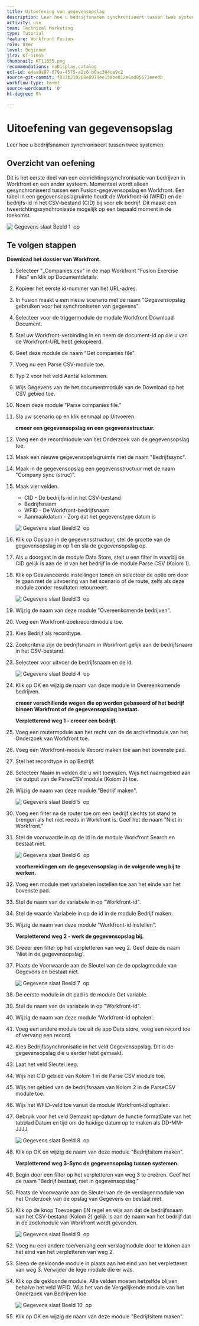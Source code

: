 ```yaml
---
title: Uitoefening van gegevensopslag
description: Leer hoe u bedrijfsnamen synchroniseert tussen twee systemen. (Dit moet tussen 60 en 160 tekens lang zijn, maar mag niet langer zijn dan 59 tekens)
activity: use
team: Technical Marketing
type: Tutorial
feature: Workfront Fusion
role: User
level: Beginner
jira: KT-11055
thumbnail: KT11055.png
recommendations: noDisplay,catalog
exl-id: e4aa9a97-679a-4575-a2c6-b6ac304ce9c2
source-git-commit: f033b210268e8979ee15abe812e6ad85673eeedb
workflow-type: tm+mt
source-wordcount: '0'
ht-degree: 0%

---
```


# Uitoefening van gegevensopslag

Leer hoe u bedrijfsnamen synchroniseert tussen twee systemen.

## Overzicht van oefening

Dit is het eerste deel van een eenrichtingssynchronisatie van bedrijven in Workfront en een ander systeem. Momenteel wordt alleen gesynchroniseerd tussen een Fusion-gegevensopslag en Workfront. Een tabel in een gegevensopslagruimte houdt de Workfront-id (WFID) en de bedrijfs-id in het CSV-bestand (CID) bij voor elk bedrijf. Dit maakt een tweerichtingssynchronisatie mogelijk op een bepaald moment in de toekomst.

![&#x200B; Gegevens slaat Beeld 1 &#x200B;](../12-exercises/assets/data-stores-walkthrough-1.png) op

## Te volgen stappen

**Download het dossier van Workfront.**

1. Selecteer &quot;_Companies.csv&quot; in de map Workfront &quot;Fusion Exercise Files&quot; en klik op Documentdetails.
1. Kopieer het eerste id-nummer van het URL-adres.
1. In Fusion maakt u een nieuw scenario met de naam &quot;Gegevensopslag gebruiken voor het synchroniseren van gegevens&quot;.
1. Selecteer voor de triggermodule de module Workfront Download Document.
1. Stel uw Workfront-verbinding in en neem de document-id op die u van de Workfront-URL hebt gekopieerd.
1. Geef deze module de naam &quot;Get companies file&quot;.
1. Voeg nu een Parse CSV-module toe.
1. Typ 2 voor het veld Aantal kolommen.
1. Wijs Gegevens van de het documentmodule van de Download op het CSV gebied toe.
1. Noem deze module &quot;Parse companies file.&quot;
1. Sla uw scenario op en klik eenmaal op Uitvoeren.

   **creeer een gegevensopslag en een gegevensstructuur.**

1. Voeg een de recordmodule van het Onderzoek van de gegevensopslag toe.
1. Maak een nieuwe gegevensopslagruimte met de naam &quot;Bedrijfssync&quot;.
1. Maak in de gegevensopslag een gegevensstructuur met de naam &quot;Company sync (struc)&quot;.
1. Maak vier velden.

   + CID - De bedrijfs-id in het CSV-bestand
   + Bedrijfsnaam
   + WFID - De Workfront-bedrijfsnaam
   + Aanmaakdatum - Zorg dat het gegevenstype datum is

   ![&#x200B; Gegevens slaat Beeld 2 &#x200B;](../12-exercises/assets/data-stores-walkthrough-2.png) op

1. Klik op Opslaan in de gegevensstructuur, stel de grootte van de gegevensopslag in op 1 en sla de gegevensopslag op.
1. Als u doorgaat in de module Data Store, stelt u een filter in waarbij de CID gelijk is aan de id van het bedrijf in de module Parse CSV (Kolom 1).
1. Klik op Geavanceerde instellingen tonen en selecteer de optie om door te gaan met de uitvoering van het scenario of de route, zelfs als deze module zonder resultaten retourneert.

   ![&#x200B; Gegevens slaat Beeld 3 &#x200B;](../12-exercises/assets/data-stores-walkthrough-3.png) op

1. Wijzig de naam van deze module &quot;Overeenkomende bedrijven&quot;.
1. Voeg een Workfront-zoekrecordmodule toe.
1. Kies Bedrijf als recordtype.
1. Zoekcriteria zijn de bedrijfsnaam in Workfront gelijk aan de bedrijfsnaam in het CSV-bestand.
1. Selecteer voor uitvoer de bedrijfsnaam en de id.

   ![&#x200B; Gegevens slaat Beeld 4 &#x200B;](../12-exercises/assets/data-stores-walkthrough-4.png) op

1. Klik op OK en wijzig de naam van deze module in Overeenkomende bedrijven.

   **creeer verschillende wegen die op worden gebaseerd of het bedrijf binnen Workfront of de gegevensopslag bestaat.**

   **Verpletterend weg 1 - creeer een bedrijf.**

1. Voeg een routermodule aan het recht van de de archiefmodule van het Onderzoek van Workfront toe.
1. Voeg een Workfront-module Record maken toe aan het bovenste pad.
1. Stel het recordtype in op Bedrijf.
1. Selecteer Naam in velden die u wilt toewijzen. Wijs het naamgebied aan de output van de ParseCSV module (Kolom 2) toe.
1. Wijzig de naam van deze module &quot;Bedrijf maken&quot;.

   ![&#x200B; Gegevens slaat Beeld 5 &#x200B;](../12-exercises/assets/data-stores-walkthrough-5.png) op

1. Voeg een filter na de router toe om een bedrijf slechts tot stand te brengen als het niet reeds in Workfront is. Geef het de naam &quot;Niet in Workfront.&quot;
1. Stel de voorwaarde in op de id in de module Workfront Search en bestaat niet.

   ![&#x200B; Gegevens slaat Beeld 6 &#x200B;](../12-exercises/assets/data-stores-walkthrough-6.png) op

   **voorbereidingen om de gegevensopslag in de volgende weg bij te werken.**

1. Voeg een module met variabelen instellen toe aan het einde van het bovenste pad.
1. Stel de naam van de variabele in op &quot;Workfront-id&quot;.
1. Stel de waarde Variabele in op de id in de module Bedrijf maken.
1. Wijzig de naam van deze module &quot;Workfront-id instellen&quot;.

   **Verpletterend weg 2 - werk de gegevensopslag bij.**

1. Creeer een filter op het verpletteren van weg 2. Geef deze de naam &#39;Niet in de gegevensopslag&#39;.

1. Plaats de Voorwaarde aan de Sleutel van de de opslagmodule van Gegevens en bestaat niet.

   ![&#x200B; Gegevens slaat Beeld 7 &#x200B;](../12-exercises/assets/data-stores-walkthrough-7.png) op

1. De eerste module in dit pad is de module Get variable.
1. Stel de naam van de variabele in op &quot;Workfront-id&quot;.
1. Wijzig de naam van deze module &#39;Workfront-id ophalen&#39;.
1. Voeg een andere module toe uit de app Data store, voeg een record toe of vervang een record.
1. Kies Bedrijfssynchronisatie in het veld Gegevensopslag. Dit is de gegevensopslag die u eerder hebt gemaakt.
1. Laat het veld Sleutel leeg.
1. Wijs het CID gebied van Kolom 1 in de Parse CSV module toe.
1. Wijs het gebied van de bedrijfsnaam van Kolom 2 in de ParseCSV module toe.
1. Wijs het WFID-veld toe vanuit de module Workfront-id ophalen.
1. Gebruik voor het veld Gemaakt op-datum de functie formatDate van het tabblad Datum en tijd om de huidige datum op te maken als DD-MM-JJJJ.

   ![&#x200B; Gegevens slaat Beeld 8 &#x200B;](../12-exercises/assets/data-stores-walkthrough-8.png) op

1. Klik op OK en wijzig de naam van deze module &quot;Bedrijfsitem maken&quot;.

   **Verpletterend weg 3-Sync de gegevensopslag tussen systemen.**

1. Begin door een filter op het verpletteren van weg 3 te creëren. Geef het de naam &quot;Bedrijf bestaat, niet in gegevensopslag.&quot;
1. Plaats de Voorwaarde aan de Sleutel van de de verslagenmodule van het Onderzoek van de opslag van Gegevens en bestaat niet.
1. Klik op de knop Toevoegen EN regel en wijs aan dat de bedrijfsnaam van het CSV-bestand (Kolom 2) gelijk is aan de naam van het bedrijf dat in de zoekmodule van Workfront wordt gevonden.

   ![&#x200B; Gegevens slaat Beeld 9 &#x200B;](../12-exercises/assets/data-stores-walkthrough-9.png) op

1. Voeg nu een andere toe/vervang een verslagmodule door te klonen aan het eind van het verpletteren van weg 2.
1. Sleep de gekloonde module in plaats aan het eind van het verpletteren van weg 3. Verwijder de lege module die er was.
1. Klik op de gekloonde module. Alle velden moeten hetzelfde blijven, behalve het veld WFID. Wijs het van de Vergelijkende module van het Onderzoek van Bedrijven toe.

   ![&#x200B; Gegevens slaat Beeld 10 &#x200B;](../12-exercises/assets/data-stores-walkthrough-10.png) op

1. Klik op OK en wijzig de naam van deze module &quot;Bedrijfsitem maken&quot;.
